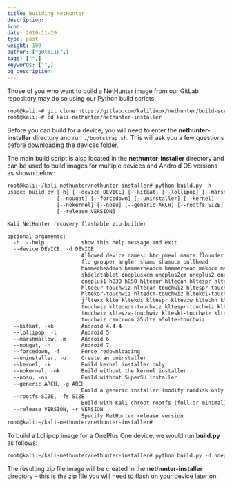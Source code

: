```yaml
---
title: Building NetHunter
description:
icon:
date: 2019-11-29
type: post
weight: 100
author: ["g0tmi1k",]
tags: ["",]
keywords: ["",]
og_description:
---
```


Those of you who want to build a NetHunter image from our GitLab repository may do so using our Python build scripts.

```markdown
root@kali:~# git clone https://gitlab.com/kalilinux/nethunter/build-scripts/kali-nethunter-project
root@kali:~# cd kali-nethunter/nethunter-installer
```
Before you can build for a device, you will need to enter the **nethunter-installer** directory and run `./bootstrap.sh`. This will ask you a few questions before downloading the devices folder.

The main build script is also located in the **nethunter-installer** directory and can be used to build images for multiple devices and Android OS versions as shown below:

```html
root@kali:~/kali-nethunter/nethunter-installer# python build.py -h
usage: build.py [-h] [--device DEVICE] [--kitkat] [--lollipop] [--marshmallow]
                [--nougat] [--forcedown] [--uninstaller] [--kernel]
                [--nokernel] [--nosu] [--generic ARCH] [--rootfs SIZE]
                [--release VERSION]

Kali NetHunter recovery flashable zip builder

optional arguments:
  -h, --help            show this help message and exit
  --device DEVICE, -d DEVICE
                        Allowed device names: htc_pmewl manta flounder flocm
                        flo grouper angler shamu shamucm bullhead
                        hammerheadmon hammerheadcm hammerhead makocm mako
                        shieldtablet oneplusxcm oneplus2cm oneplus2 oneplus3
                        oneplus1 h830 h850 hlteeur hltecan hltespr hltekor
                        hlteeur-touchwiz hltecan-touchwiz hltespr-touchwiz
                        hltekor-touchwiz hltedcm-touchwiz hltekdi-touchwiz
                        jfltexx klte kltekdi kltespr kltevzw kltechn klte-
                        touchwiz klteduos-touchwiz kltespr-touchwiz klteusc-
                        touchwiz kltevzw-touchwiz klteskt-touchwiz kltekdi-
                        touchwiz cancrocm a5ulte a5ulte-touchwiz
  --kitkat, -kk         Android 4.4.4
  --lollipop, -l        Android 5
  --marshmallow, -m     Android 6
  --nougat, -n          Android 7
  --forcedown, -f       Force redownloading
  --uninstaller, -u     Create an uninstaller
  --kernel, -k          Build kernel installer only
  --nokernel, -nk       Build without the kernel installer
  --nosu, -ns           Build without SuperSU installer
  --generic ARCH, -g ARCH
                        Build a generic installer (modify ramdisk only)
  --rootfs SIZE, -fs SIZE
                        Build with Kali chroot rootfs (full or minimal)
  --release VERSION, -r VERSION
                        Specify NetHunter release version
root@kali:~/kali-nethunter/nethunter-installer#
```

To build a Lollipop image for a OnePlus One device, we would run **build.py** as follows:

```markdown
root@kali:~/kali-nethunter/nethunter-installer# python build.py -d oneplus1 --lollipop
```

The resulting zip file image will be created in the **nethunter-installer** directory – this is the zip file you will need to flash on your device later on.
